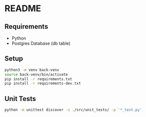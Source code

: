 # README

## Requirements

* Python
* Postgres Database (db table)

## Setup
```sh
python3 -m venv back-venv
source back-venv/bin/activate
pip install -r requirements.txt
pip install -r requirements-dev.txt
```

## Unit Tests

```sh
python -m unittest discover -s ./src/unit_tests/ -p '*_test.py'
```
